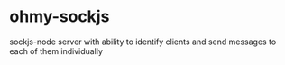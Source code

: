 # ohmy-sockjs
sockjs-node server with ability to identify clients and send messages to each of them individually
